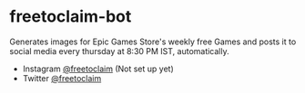 # freetoclaim-bot
Generates images for Epic Games Store's weekly free Games and posts it to social media every thursday at 8:30 PM IST, automatically.


- Instagram [@freetoclaim](https://www.instagram.com/freetoclaim/) (Not set up yet)
- Twitter [@freetoclaim](https://www.twitter.com/freetoclaim/) 

